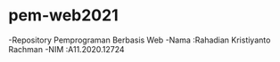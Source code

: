 # pem-web2021
-Repository Pemprograman Berbasis Web
-Nama  :Rahadian Kristiyanto Rachman
-NIM   :A11.2020.12724
